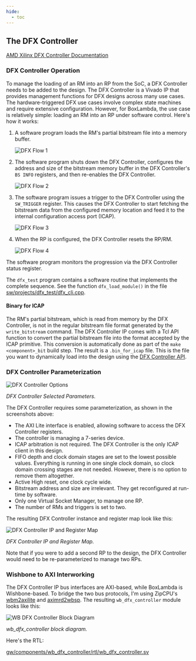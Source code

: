 ```yaml
---
hide:
  - toc
---
```


## The DFX Controller

[AMD Xilinx DFX Controller Documentation](https://docs.amd.com/v/u/en-US/pg374-dfx-controller)

### DFX Controller Operation

To manage the loading of an RM into an RP from the SoC, a DFX Controller needs to be added to the design. The DFX Controller is a Vivado IP that provides management functions for DFX designs across many use cases. The hardware-triggered DFX use cases involve complex state machines and require extensive configuration. However, for BoxLambda, the use case is relatively simple: loading an RM into an RP under software control. Here's how it works:

1. A software program loads the RM's partial bitstream file into a memory buffer.

    ![DFX Flow 1](assets/dfx_flow_1.png)

2. The software program shuts down the DFX Controller, configures the address and size of the bitstream memory buffer in the DFX Controller's `BS INFO` registers, and then re-enables the DFX Controller.

    ![DFX Flow 2](assets/dfx_flow_2.png)

3. The software program issues a trigger to the DFX Controller using the `SW_TRIGGER` register. This causes the DFX Controller to start fetching the bitstream data from the configured memory location and feed it to the internal configuration access port (ICAP).

    ![DFX Flow 3](assets/dfx_flow_3.png)

4. When the RP is configured, the DFX Controller resets the RP/RM.

    ![DFX Flow 4](assets/dfx_flow_4.png)

The software program monitors the progression via the DFX Controller status register.

The `dfx_test` program contains a software routine that implements the complete sequence. See the function `dfx_load_module()` in the file [sw/projects/dfx_test/dfx_cli.cpp](https://github.com/epsilon537/boxlambda/blob/98b4f4e6d4bf33efa24f122d65c103f06b76289e/sw/projects/dfx_test/dfx_cli.cpp).

#### Binary for ICAP

The RM's partial bitstream, which is read from memory by the DFX Controller, is not in the regular bitstream file format generated by the `write_bitstream` command. The DFX Controller IP comes with a Tcl API function to convert the partial bitstream file into the format accepted by the ICAP primitive. This conversion is automatically done as part of the `make <component>_bit` build step. The result is a `.bin_for_icap` file. This is the file you want to dynamically load into the design using the [DFX Controller API](sw_comp_dfx_controller_hal.md).

### DFX Controller Parameterization

![DFX Controller Options](assets/dfx_controller_options.png)

*DFX Controller Selected Parameters.*

The DFX Controller requires some parameterization, as shown in the screenshots above:

- The AXI Lite interface is enabled, allowing software to access the DFX Controller registers.
- The controller is managing a 7-series device.
- ICAP arbitration is not required. The DFX Controller is the only ICAP client in this design.
- FIFO depth and clock domain stages are set to the lowest possible values. Everything is running in one single clock domain, so clock domain crossing stages are not needed. However, there is no option to remove them altogether.
- Active High reset, one clock cycle wide.
- Bitstream address and size are irrelevant. They get reconfigured at run-time by software.
- Only one Virtual Socket Manager, to manage one RP.
- The number of RMs and triggers is set to two.

The resulting DFX Controller instance and register map look like this:

![DFX Controller IP and Register Map](assets/dfx_controller_ip_addr_map.png)

*DFX Controller IP and Register Map.*

Note that if you were to add a second RP to the design, the DFX Controller would need to be re-parameterized to manage two RPs.

### Wishbone to AXI Interworking

The DFX Controller IP bus interfaces are AXI-based, while BoxLambda is Wishbone-based. To bridge the two bus protocols, I'm using ZipCPU's [wbm2axilite](https://github.com/epsilon537/wb2axip/blob/c8dd694b472e74c53dcf9fa588b64e2b10ef65c0/rtl/wbm2axilite.v) and [aximrd2wbsp](https://github.com/epsilon537/wb2axip/blob/c8dd694b472e74c53dcf9fa588b64e2b10ef65c0/rtl/aximrd2wbsp.v). The resulting `wb_dfx_controller` module looks like this:

![WB DFX Controller Block Diagram](assets/wb_dfx_controller.png)

*wb_dfx_controller block diagram.*

Here's the RTL:

[gw/components/wb_dfx_controller/rtl/wb_dfx_controller.sv](https://github.com/epsilon537/boxlambda/blob/master/gw/components/wb_dfx_controller/rtl/wb_dfx_controller.sv)
